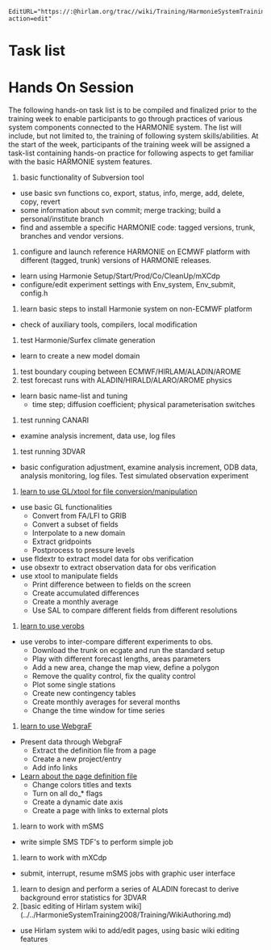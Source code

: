 ```@meta
EditURL="https://:@hirlam.org/trac//wiki/Training/HarmonieSystemTraining2008/Tasklist?action=edit"
```

# Task list

# Hands On Session
The following hands-on task list is to be compiled and finalized prior to the training week to enable participants to go through practices of various system components connected to the HARMONIE system. The list will include, but not limited to, the training of following system skills/abilities. At the start of the week, participants of the training week will be assigned a task-list containing hands-on practice for following aspects to get familiar with the basic HARMONIE system features.
 1. basic functionality of Subversion tool
   * use basic svn functions co, export, status, info, merge, add, delete, copy, revert
   * some information about svn commit; merge tracking; build a personal/institute branch
   * find and assemble a specific HARMONIE code: tagged versions, trunk, branches and vendor versions.
 1. configure and launch reference HARMONIE on ECMWF platform with different (tagged, trunk) versions of HARMONIE releases.
   * learn using Harmonie Setup/Start/Prod/Co/CleanUp/mXCdp
   * configure/edit experiment settings with Env_system, Env_submit, config.h
 1. learn basic steps to install Harmonie system on non-ECMWF platform
   * check of auxiliary tools, compilers, local modification
 1. test Harmonie/Surfex climate generation
   * learn to create a new model domain
 1. test boundary couping between ECMWF/HIRLAM/ALADIN/AROME
 1. test forecast runs with ALADIN/HIRALD/ALARO/AROME physics
   * learn basic name-list and tuning
     * time step; diffusion coefficient; physical parameterisation switches
 1. test running CANARI
   * examine analysis increment, data use, log files
 1. test running 3DVAR
   * basic configuration adjustment, examine analysis increment, ODB data, analysis monitoring, log files. Test simulated observation experiment
 1. [learn to use GL/xtool for file conversion/manipulation](https://hirlam.org/trac/browser/trunk/harmonie/util/gl/README)
   * use basic GL functionalities
     * Convert from FA/LFI to GRIB
     * Convert a subset of fields
     * Interpolate to a new domain
     * Extract gridpoints
     * Postprocess to pressure levels
   * use fldextr to extract model data for obs verification
   * use obsextr to extract observation data for obs verification
   * use xtool to manipulate fields
     * Print difference between to fields on the screen
     * Create accumulated differences 
     * Create a monthly average
     * Use SAL to compare different fields from different resolutions
 1. [learn to use verobs](https://hirlam.org/trac/browser/trunk/harmonie/util/monitor/doc/README_verobs)
   * use verobs to inter-compare different experiments to obs.
     * Download the trunk on ecgate and run the standard setup
     * Play with different forecast lengths, areas parameters
     * Add a new area, change the map view, define a polygon
     * Remove the quality control, fix the quality control
     * Plot some single stations
     * Create new contingency tables
     * Create monthly averages for several months
     * Change the time window for time series
 1. [learn to use WebgraF](https://hirlam.org/trac/browser/trunk/harmonie/util/monitor/doc/README_WebgraF)
   * Present data through WebgraF
     * Extract the definition file from a page
     * Create a new project/entry
     * Add info links
   * [Learn about the page definition file](https://hirlam.org/trac/browser/trunk/harmonie/util/monitor/WebgraF/src/input.html)
     * Change colors titles and texts
     * Turn on all do_* flags
     * Create a dynamic date axis
     * Create a page with links to external plots 
 1. learn to work with mSMS
   * write simple SMS TDF's to perform simple job
 1. learn to work with mXCdp
   * submit, interrupt, resume mSMS jobs with graphic user interface
 1. learn to design and perform a series of ALADIN forecast to derive background error statistics for 3DVAR
 1. [basic editing of Hirlam system wiki] (../../HarmonieSystemTraining2008/Training/WikiAuthoring.md)
   * use Hirlam system wiki to add/edit pages, using basic wiki editing features

